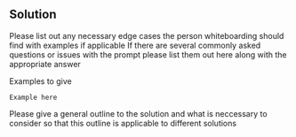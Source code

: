 ## Solution

Please list out any necessary edge cases the person whiteboarding should find with examples if applicable
If there are several commonly asked questions or issues with the prompt please list them out here along with the appropriate answer

Examples to give
```
Example here

```
Please give a general outline to the solution and what is neccessary to consider so that this outline is applicable to different solutions

